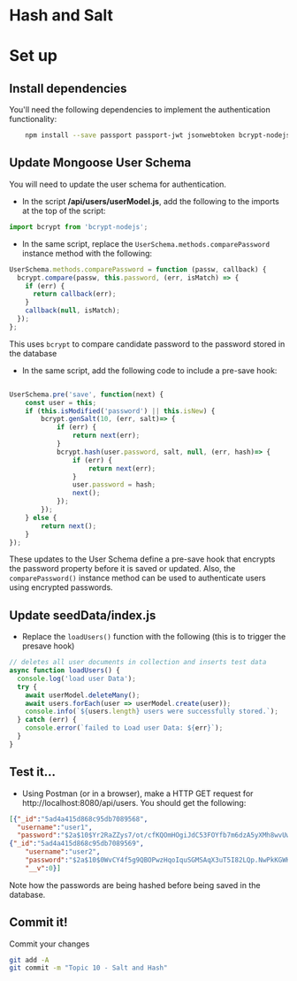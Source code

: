 # Hash and Salt


# Set up

## Install dependencies
You'll need the following dependencies to implement the authentication functionality:

~~~bash
    npm install --save passport passport-jwt jsonwebtoken bcrypt-nodejs
~~~


## Update Mongoose User Schema
You will need to update the user schema for authentication.

- In the script **/api/users/userModel.js**, add the following to the imports at the top of the script:

~~~javascript
import bcrypt from 'bcrypt-nodejs';
~~~

+ In the same script, replace the ``UserSchema.methods.comparePassword`` instance method with the following: 

~~~javascript
UserSchema.methods.comparePassword = function (passw, callback) {
  bcrypt.compare(passw, this.password, (err, isMatch) => {
    if (err) {
      return callback(err);
    }
    callback(null, isMatch);
  });
};
~~~

This uses ``bcrypt`` to compare candidate password to the password stored in the database

+ In the same script, add the following code to include a pre-save hook:

~~~javascript

UserSchema.pre('save', function(next) {
    const user = this;
    if (this.isModified('password') || this.isNew) {
        bcrypt.genSalt(10, (err, salt)=> {
            if (err) {
                return next(err);
            }
            bcrypt.hash(user.password, salt, null, (err, hash)=> {
                if (err) {
                    return next(err);
                }
                user.password = hash;
                next();
            });
        });
    } else {
        return next();
    }
});
~~~

These updates to the User Schema define a pre-save hook that encrypts the password property before it is saved or updated. Also, the ``comparePassword()`` instance method can be used to authenticate users using encrypted passwords.

## Update seedData/index.js

- Replace the ``loadUsers()`` function with the following (this is to trigger the presave hook)

~~~javascript
// deletes all user documents in collection and inserts test data
async function loadUsers() {
  console.log('load user Data');
  try {
    await userModel.deleteMany();
    await users.forEach(user => userModel.create(user));
    console.info(`${users.length} users were successfully stored.`);
  } catch (err) {
    console.error(`failed to Load user Data: ${err}`);
  }
}
~~~

## Test it...

+ Using Postman (or in a browser), make a HTTP GET request for http://localhost:8080/api/users. You should get the following:

~~~json
[{"_id":"5ad4a415d868c95db7089568",
  "username":"user1",
  "password":"$2a$10$Yr2RaZZys7/ot/cfKQOmHOgiJdC53FOYfb7m6dzA5yXMh8wvUwuDq","__v":0},
{"_id":"5ad4a415d868c95db7089569",
    "username":"user2",
    "password":"$2a$10$0WvCY4f5g9QBOPwzHqoIquSGMSAqX3uT5I82LQp.NwPkKGWKFJQcW",
    "__v":0}]
~~~

Note how the passwords are being hashed before being saved in the database.

## Commit it!
Commit your changes
~~~bash
git add -A
git commit -m "Topic 10 - Salt and Hash"
~~~

